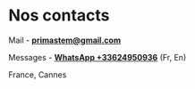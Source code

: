 # Nos contacts

Mail - [**primastem@gmail.com**](mailto:primastem@gmail.com)

Messages - [**WhatsApp +33624950936**](https://api.whatsapp.com/send?phone=33624950936) (Fr, En)

France, Cannes